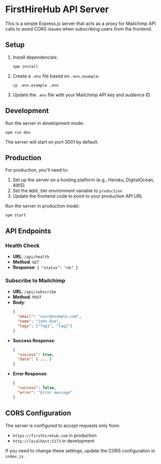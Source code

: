 # FirstHireHub API Server

This is a simple Express.js server that acts as a proxy for Mailchimp API calls to avoid CORS issues when subscribing users from the frontend.

## Setup

1. Install dependencies:
   ```
   npm install
   ```

2. Create a `.env` file based on `.env.example`:
   ```
   cp .env.example .env
   ```

3. Update the `.env` file with your Mailchimp API key and audience ID.

## Development

Run the server in development mode:
```
npm run dev
```

The server will start on port 3001 by default.

## Production

For production, you'll need to:

1. Set up the server on a hosting platform (e.g., Heroku, DigitalOcean, AWS)
2. Set the `NODE_ENV` environment variable to `production`
3. Update the frontend code to point to your production API URL

Run the server in production mode:
```
npm start
```

## API Endpoints

### Health Check
- **URL**: `/api/health`
- **Method**: `GET`
- **Response**: `{ "status": "ok" }`

### Subscribe to Mailchimp
- **URL**: `/api/subscribe`
- **Method**: `POST`
- **Body**:
  ```json
  {
    "email": "user@example.com",
    "name": "John Doe",
    "tags": ["Tag1", "Tag2"]
  }
  ```
- **Success Response**: 
  ```json
  {
    "success": true,
    "data": { ... }
  }
  ```
- **Error Response**: 
  ```json
  {
    "success": false,
    "error": "Error message"
  }
  ```

## CORS Configuration

The server is configured to accept requests only from:
- `https://firsthirehub.com` in production
- `http://localhost:5173` in development

If you need to change these settings, update the CORS configuration in `index.js`. 